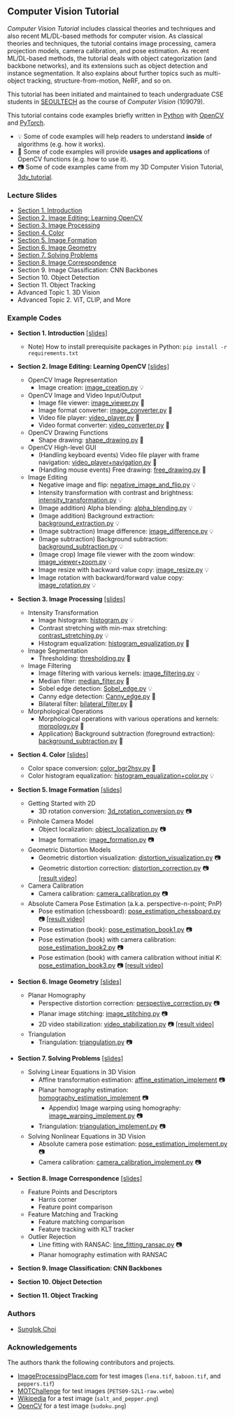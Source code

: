 ## Computer Vision Tutorial

_Computer Vision Tutorial_ includes classical theories and techniques and also recent ML/DL-based methods for computer vision. As classical theories and techniques, the tutorial contains image processing, camera projection models, camera calibration, and pose estimation. As recent ML/DL-based methods, the tutorial deals with object categorization (and backbone networks), and its extensions such as object detection and instance segmentation. It also explains about further topics such as multi-object tracking, structure-from-motion, NeRF, and so on.

This tutorial has been initiated and maintained to teach undergraduate CSE students in [SEOULTECH](https://en.seoultech.ac.kr/) as the course of _Computer Vision_ (109079).

This tutorial contains code examples briefly written in [Python](https://python.org/) with [OpenCV](https://opencv.org/) and [PyTorch](https://pytorch.org/).
* :bulb: Some of code examples will help readers to understand **inside** of algorithms (e.g. how it works).
* :wrench: Some of code examples will provide **usages and applications** of OpenCV functions (e.g. how to use it).
* :camera: Some of code examples came from my 3D Computer Vision Tutorial, [3dv_tutorial](https://github.com/mint-lab/3dv_tutorial).



### Lecture Slides
* [Section 1. Introduction](https://github.com/mint-lab/cv_tutorial/blob/master/slides/01_introduction.pdf)
* [Section 2. Image Editing: Learning OpenCV](https://github.com/mint-lab/cv_tutorial/blob/master/slides/02_image_editing.pdf)
* [Section 3. Image Processing](https://github.com/mint-lab/cv_tutorial/blob/master/slides/03_image_processing.pdf)
* [Section 4. Color](https://github.com/mint-lab/cv_tutorial/blob/master/slides/04_color.pdf)
* [Section 5. Image Formation](https://github.com/mint-lab/cv_tutorial/blob/master/slides/05_image_formation.pdf)
* [Section 6. Image Geometry](https://github.com/mint-lab/cv_tutorial/blob/master/slides/06_image_geometry.pdf)
* [Section 7. Solving Problems](https://github.com/mint-lab/cv_tutorial/blob/master/slides/07_solving_problems.pdf)
* [Section 8. Image Correspondence](https://github.com/mint-lab/cv_tutorial/blob/master/slides/08_image_correspondence.pdf)
* Section 9. Image Classification: CNN Backbones
* Section 10. Object Detection
* Section 11. Object Tracking
* Advanced Topic 1. 3D Vision
* Advanced Topic 2. ViT, CLIP, and More


### Example Codes
* **Section 1. Introduction** [[slides]](https://github.com/mint-lab/cv_tutorial/blob/master/slides/01_introduction.pdf)
  * Note) How to install prerequisite packages in Python: `pip install -r requirements.txt`

* **Section 2. Image Editing: Learning OpenCV** [[slides]](https://github.com/mint-lab/cv_tutorial/blob/master/slides/02_image_editing.pdf)
  * OpenCV Image Representation
    * Image creation: [image_creation.py](https://github.com/mint-lab/cv_tutorial/blob/master/examples/image_creation.py) :bulb:
  * OpenCV Image and Video Input/Output
    * Image file viewer: [image_viewer.py](https://github.com/mint-lab/cv_tutorial/blob/master/examples/image_viewer.py) :wrench:
    * Image format converter: [image_converter.py](https://github.com/mint-lab/cv_tutorial/blob/master/examples/image_converter.py) :wrench:
    * Video file player: [video_player.py](https://github.com/mint-lab/cv_tutorial/blob/master/examples/video_player.py) :wrench:
    * Video format converter: [video_converter.py](https://github.com/mint-lab/cv_tutorial/blob/master/examples/video_converter.py) :wrench:
  * OpenCV Drawing Functions
    * Shape drawing: [shape_drawing.py](https://github.com/mint-lab/cv_tutorial/blob/master/examples/shape_drawing.py) :wrench:
  * OpenCV High-level GUI
    * (Handling keyboard events) Video file player with frame navigation: [video_player+navigation.py](https://github.com/mint-lab/cv_tutorial/blob/master/examples/video_player%2Bnavigation.py) :wrench:
    * (Handling mouse events) Free drawing: [free_drawing.py](https://github.com/mint-lab/cv_tutorial/blob/master/examples/free_drawing.py) :wrench:
  * Image Editing
    * Negative image and flip: [negative_image_and_flip.py](https://github.com/mint-lab/cv_tutorial/blob/master/examples/negative_image_and_flip.py) :bulb:
    * Intensity transformation with contrast and brightness: [intensity_transformation.py](https://github.com/mint-lab/cv_tutorial/blob/master/examples/intensity_transformation.py) :bulb:
    * (Image addition) Alpha blending: [alpha_blending.py](https://github.com/mint-lab/cv_tutorial/blob/master/examples/alpha_blending.py) :bulb:
    * (Image addition) Background extraction: [background_extraction.py](https://github.com/mint-lab/cv_tutorial/blob/master/examples/background_extraction.py) :bulb:
    * (Image subtraction) Image difference: [image_difference.py](https://github.com/mint-lab/cv_tutorial/blob/master/examples/image_difference.py) :bulb:
    * (Image subtraction) Background subtraction: [background_subtraction.py](https://github.com/mint-lab/cv_tutorial/blob/master/examples/background_subtraction.py) :bulb:
    * (Image crop) Image file viewer with the zoom window: [image_viewer+zoom.py](https://github.com/mint-lab/cv_tutorial/blob/master/examples/image_viewer%2Bzoom.py) :bulb:
    * Image resize with backward value copy: [image_resize.py](https://github.com/mint-lab/cv_tutorial/blob/master/examples/image_resize.py) :bulb:
    * Image rotation with backward/forward value copy: [image_rotation.py](https://github.com/mint-lab/cv_tutorial/blob/master/examples/image_rotation.py) :bulb:

* **Section 3. Image Processing** [[slides]](https://github.com/mint-lab/cv_tutorial/blob/master/slides/03_image_processing.pdf)
  * Intensity Transformation
    * Image histogram: [histogram.py](https://github.com/mint-lab/cv_tutorial/blob/master/examples/histogram.py) :bulb:
    * Contrast stretching with min-max stretching: [contrast_stretching.py](https://github.com/mint-lab/cv_tutorial/blob/master/examples/contrast_stretching.py) :bulb:
    * Histogram equalization: [histogram_equalization.py](https://github.com/mint-lab/cv_tutorial/blob/master/examples/histogram_equalization.py) :wrench:
  * Image Segmentation
    * Thresholding: [thresholding.py](https://github.com/mint-lab/cv_tutorial/blob/master/examples/thresholding.py) :wrench:
  * Image Filtering
    * Image filtering with various kernels: [image_filtering.py](https://github.com/mint-lab/cv_tutorial/blob/master/examples/image_filtering.py) :bulb:
    * Median filter: [median_filter.py](https://github.com/mint-lab/cv_tutorial/blob/master/examples/median_filter.py) :wrench:
    * Sobel edge detection: [Sobel_edge.py](https://github.com/mint-lab/cv_tutorial/blob/master/examples/Sobel_edge.py) :bulb:
    * Canny edge detection: [Canny_edge.py](https://github.com/mint-lab/cv_tutorial/blob/master/examples/Canny_edge.py) :wrench:
    * Bilateral filter: [bilateral_filter.py](https://github.com/mint-lab/cv_tutorial/blob/master/examples/bilateral_filter.py) :wrench:
  * Morphological Operations
    * Morphological operations with various operations and kernels: [morpology.py](https://github.com/mint-lab/cv_tutorial/blob/master/examples/morpology.py) :wrench:
    * Application) Background subtraction (foreground extraction): [background_subtraction.py](https://github.com/mint-lab/cv_tutorial/blob/master/examples/background_subtraction.py) :wrench:

* **Section 4. Color** [[slides]](https://github.com/mint-lab/cv_tutorial/blob/master/slides/04_color.pdf)
  * Color space conversion: [color_bgr2hsv.py](https://github.com/mint-lab/cv_tutorial/blob/master/examples/color_bgr2hsv.py) :wrench:
  * Color histogram equalization: [histogram_equalization+color.py](https://github.com/mint-lab/cv_tutorial/blob/master/examples/histogram_equalization+color.py) :bulb:

* **Section 5. Image Formation** [[slides]](https://github.com/mint-lab/cv_tutorial/blob/master/slides/05_image_formation.pdf)
  * Getting Started with 2D
    * 3D rotation conversion: [3d_rotation_conversion.py](https://github.com/mint-lab/3dv_tutorial/blob/master/examples/3d_rotation_conversion.py) :camera:
  * Pinhole Camera Model
    * Object localization: [object_localization.py](https://github.com/mint-lab/3dv_tutorial/blob/master/examples/object_localization.py) :camera:
    * Image formation: [image_formation.py](https://github.com/mint-lab/3dv_tutorial/blob/master/examples/image_formation.py) :camera:
  * Geometric Distortion Models
    * Geometric distortion visualization: [distortion_visualization.py](https://github.com/mint-lab/3dv_tutorial/blob/master/examples/distortion_visualization.py) :camera:
    * Geometric distortion correction: [distortion_correction.py](https://github.com/mint-lab/3dv_tutorial/blob/master/examples/distortion_correction.py) :camera: [[result video]](https://youtu.be/HKetupWh4V8)
  * Camera Calibration
    * Camera calibration: [camera_calibration.py](https://github.com/mint-lab/3dv_tutorial/blob/master/examples/camera_calibration.py) :camera:
  * Absolute Camera Pose Estimation (a.k.a. perspective-n-point; PnP)
    * Pose estimation (chessboard): [pose_estimation_chessboard.py](https://github.com/mint-lab/3dv_tutorial/blob/master/examples/pose_estimation_chessboard.py) :camera: [[result video]](https://youtu.be/4nA1OQGL-ig)
    * Pose estimation (book): [pose_estimation_book1.py](https://github.com/mint-lab/3dv_tutorial/blob/master/examples/pose_estimation_book1.py) :camera:
    * Pose estimation (book) with camera calibration: [pose_estimation_book2.py](https://github.com/mint-lab/3dv_tutorial/blob/master/examples/pose_estimation_book2.py) :camera:
    * Pose estimation (book) with camera calibration without initial $K$: [pose_estimation_book3.py](https://github.com/mint-lab/3dv_tutorial/blob/master/examples/pose_estimation_book3.py) :camera: [[result video]](https://youtu.be/GYp4h0yyB3Y)

* **Section 6. Image Geometry** [[slides]](https://github.com/mint-lab/cv_tutorial/blob/master/slides/06_image_geometry.pdf)
  * Planar Homography
    * Perspective distortion correction: [perspective_correction.py](https://github.com/mint-lab/3dv_tutorial/blob/master/examples/perspective_correction.py) :camera:
    * Planar image stitching: [image_stitching.py](https://github.com/mint-lab/3dv_tutorial/blob/master/examples/image_stitching.py) :camera:
    * 2D video stabilization: [video_stabilization.py](https://github.com/mint-lab/3dv_tutorial/blob/master/examples/video_stabilization.py) :camera: [[result video]](https://youtu.be/be_dzYicEzI)
  * Triangulation
    * Triangulation: [triangulation.py](https://github.com/mint-lab/3dv_tutorial/blob/master/examples/triangulation.py) :camera:

* **Section 7. Solving Problems** [[slides]](https://github.com/mint-lab/cv_tutorial/blob/master/slides/07_solving_problems.pdf)
  * Solving Linear Equations in 3D Vision
    * Affine transformation estimation: [affine_estimation_implement](https://github.com/mint-lab/3dv_tutorial/blob/master/examples/affine_estimation_implement.py) :camera:
    * Planar homography estimation: [homography_estimation_implement](https://github.com/mint-lab/3dv_tutorial/blob/master/examples/homography_estimation_implement.py) :camera:
      * Appendix) Image warping using homography: [image_warping_implement.py](https://github.com/mint-lab/3dv_tutorial/blob/master/examples/image_warping_implement.py) :camera:
    * Triangulation: [triangulation_implement.py](https://github.com/mint-lab/3dv_tutorial/blob/master/examples/triangulation_implement.py) :camera:
  * Solving Nonlinear Equations in 3D Vision
    * Absolute camera pose estimation: [pose_estimation_implement.py](https://github.com/mint-lab/3dv_tutorial/blob/master/examples/pose_estimation_implement.py) :camera:
    * Camera calibration: [camera_calibration_implement.py](https://github.com/mint-lab/3dv_tutorial/blob/master/examples/camera_calibration_implement.py) :camera:

* **Section 8. Image Correspondence** [[slides]](https://github.com/mint-lab/cv_tutorial/blob/master/slides/08_image_correspondence.pdf)
  * Feature Points and Descriptors
    * Harris corner
    * Feature point comparison
  * Feature Matching and Tracking
    * Feature matching comparison
    * Feature tracking with KLT tracker
  * Outlier Rejection
    * Line fitting with RANSAC: [line_fitting_ransac.py](https://github.com/mint-lab/3dv_tutorial/blob/master/examples/line_fitting_ransac.py) :camera:
    * Planar homography estimation with RANSAC

* **Section 9. Image Classification: CNN Backbones**
* **Section 10. Object Detection**
* **Section 11. Object Tracking**



### Authors
* [Sunglok Choi](https://github.com/sunglok)



### Acknowledgements
The authors thank the following contributors and projects.

* [ImageProcessingPlace.com](https://www.imageprocessingplace.com/root_files_V3/image_databases.htm) for test images (`lena.tif`, `baboon.tif`, and `peppers.tif`)
* [MOTChallenge](https://motchallenge.net/vis/PETS09-S2L1) for test images (`PETS09-S2L1-raw.webm`)
* [Wikipedia](https://en.wikipedia.org/wiki/Salt-and-pepper_noise) for a test image (`salt_and_pepper.png`)
* [OpenCV](https://github.com/opencv/opencv/tree/4.x/samples/data) for a test image (`sudoku.png`)
